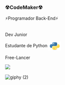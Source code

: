 ### ☢CodeMaker☢
⚡Programador Back-End⚡

##
Dev Junior

 Estudante de Python   <img align="center" alt="Rafa-Python" height="30" width="40" src="https://raw.githubusercontent.com/devicons/devicon/master/icons/python/python-original.svg">

Free-Lancer 

 <div>



<picture>
  <source
    srcset="https://github-readme-stats.vercel.app/api?username=GuilhermeCodemaker&show_icons=true&theme=dracula"
    media="(prefers-color-scheme: dark)"
  />
  <source
    srcset="https://github-readme-stats.vercel.app/api?username=GuilhermeCodemaker&show_icons=true"
    media="(prefers-color-scheme: dark), (prefers-color-scheme: dark)"
  />
  <img src="https://github-readme-stats.vercel.app/api?username=GuilhermeCodemaker&show_icons=true" />
</picture>

![giphy (2)](https://github.com/itsroshan137/Horizontal-Swiper/assets/152624725/c3ae8ad7-0133-41d7-b10d-6c8d3df37827)


></div>
##
